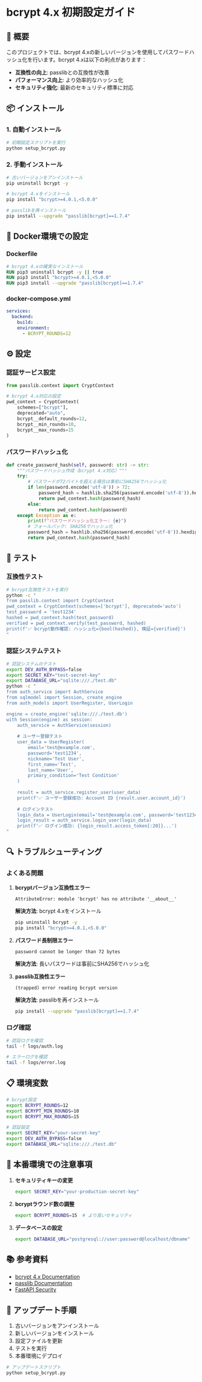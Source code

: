 # bcrypt 4.x 初期設定ガイド

## 🔧 概要

このプロジェクトでは、bcrypt 4.xの新しいバージョンを使用してパスワードハッシュ化を行います。bcrypt 4.xは以下の利点があります：

- **互換性の向上**: passlibとの互換性が改善
- **パフォーマンス向上**: より効率的なハッシュ化
- **セキュリティ強化**: 最新のセキュリティ標準に対応

## 📦 インストール

### 1. 自動インストール

```bash
# 初期設定スクリプトを実行
python setup_bcrypt.py
```

### 2. 手動インストール

```bash
# 古いバージョンをアンインストール
pip uninstall bcrypt -y

# bcrypt 4.xをインストール
pip install "bcrypt>=4.0.1,<5.0.0"

# passlibを再インストール
pip install --upgrade "passlib[bcrypt]==1.7.4"
```

## 🐳 Docker環境での設定

### Dockerfile
```dockerfile
# bcrypt 4.xの確実なインストール
RUN pip3 uninstall bcrypt -y || true
RUN pip3 install "bcrypt>=4.0.1,<5.0.0"
RUN pip3 install --upgrade "passlib[bcrypt]==1.7.4"
```

### docker-compose.yml
```yaml
services:
  backend:
    build: .
    environment:
      - BCRYPT_ROUNDS=12
```

## ⚙️ 設定

### 認証サービス設定

```python
from passlib.context import CryptContext

# bcrypt 4.x対応の設定
pwd_context = CryptContext(
    schemes=["bcrypt"],
    deprecated="auto",
    bcrypt__default_rounds=12,
    bcrypt__min_rounds=10,
    bcrypt__max_rounds=15
)
```

### パスワードハッシュ化

```python
def create_password_hash(self, password: str) -> str:
    """パスワードハッシュ作成（bcrypt 4.x対応）"""
    try:
        # パスワードが72バイトを超える場合は事前にSHA256でハッシュ化
        if len(password.encode('utf-8')) > 72:
            password_hash = hashlib.sha256(password.encode('utf-8')).hexdigest()
            return pwd_context.hash(password_hash)
        else:
            return pwd_context.hash(password)
    except Exception as e:
        print(f"パスワードハッシュ化エラー: {e}")
        # フォールバック: SHA256でハッシュ化
        password_hash = hashlib.sha256(password.encode('utf-8')).hexdigest()
        return pwd_context.hash(password_hash)
```

## 🧪 テスト

### 互換性テスト

```bash
# bcrypt互換性テストを実行
python -c "
from passlib.context import CryptContext
pwd_context = CryptContext(schemes=['bcrypt'], deprecated='auto')
test_password = 'test1234'
hashed = pwd_context.hash(test_password)
verified = pwd_context.verify(test_password, hashed)
print(f'✅ bcrypt動作確認: ハッシュ化={bool(hashed)}, 検証={verified}')
"
```

### 認証システムテスト

```bash
# 認証システムのテスト
export DEV_AUTH_BYPASS=false
export SECRET_KEY="test-secret-key"
export DATABASE_URL="sqlite:///./test.db"
python -c "
from auth_service import AuthService
from sqlmodel import Session, create_engine
from auth_models import UserRegister, UserLogin

engine = create_engine('sqlite:///./test.db')
with Session(engine) as session:
    auth_service = AuthService(session)
    
    # ユーザー登録テスト
    user_data = UserRegister(
        email='test@example.com',
        password='test1234',
        nickname='Test User',
        first_name='Test',
        last_name='User',
        primary_condition='Test Condition'
    )
    
    result = auth_service.register_user(user_data)
    print(f'✅ ユーザー登録成功: Account ID {result.user.account_id}')
    
    # ログインテスト
    login_data = UserLogin(email='test@example.com', password='test1234')
    login_result = auth_service.login_user(login_data)
    print(f'✅ ログイン成功: {login_result.access_token[:20]}...')
"
```

## 🔍 トラブルシューティング

### よくある問題

1. **bcryptバージョン互換性エラー**
   ```
   AttributeError: module 'bcrypt' has no attribute '__about__'
   ```
   **解決方法**: bcrypt 4.xをインストール
   ```bash
   pip uninstall bcrypt -y
   pip install "bcrypt>=4.0.1,<5.0.0"
   ```

2. **パスワード長制限エラー**
   ```
   password cannot be longer than 72 bytes
   ```
   **解決方法**: 長いパスワードは事前にSHA256でハッシュ化

3. **passlib互換性エラー**
   ```
   (trapped) error reading bcrypt version
   ```
   **解決方法**: passlibを再インストール
   ```bash
   pip install --upgrade "passlib[bcrypt]==1.7.4"
   ```

### ログ確認

```bash
# 認証ログを確認
tail -f logs/auth.log

# エラーログを確認
tail -f logs/error.log
```

## 📋 環境変数

```bash
# bcrypt設定
export BCRYPT_ROUNDS=12
export BCRYPT_MIN_ROUNDS=10
export BCRYPT_MAX_ROUNDS=15

# 認証設定
export SECRET_KEY="your-secret-key"
export DEV_AUTH_BYPASS=false
export DATABASE_URL="sqlite:///./test.db"
```

## 🚀 本番環境での注意事項

1. **セキュリティキーの変更**
   ```bash
   export SECRET_KEY="your-production-secret-key"
   ```

2. **bcryptラウンド数の調整**
   ```bash
   export BCRYPT_ROUNDS=15  # より高いセキュリティ
   ```

3. **データベースの設定**
   ```bash
   export DATABASE_URL="postgresql://user:password@localhost/dbname"
   ```

## 📚 参考資料

- [bcrypt 4.x Documentation](https://github.com/pyca/bcrypt)
- [passlib Documentation](https://passlib.readthedocs.io/)
- [FastAPI Security](https://fastapi.tiangolo.com/tutorial/security/)

## 🔄 アップデート手順

1. 古いバージョンをアンインストール
2. 新しいバージョンをインストール
3. 設定ファイルを更新
4. テストを実行
5. 本番環境にデプロイ

```bash
# アップデートスクリプト
python setup_bcrypt.py
```




